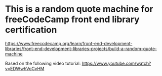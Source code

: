 # This is a random quote machine for freeCodeCamp front end library certification

 <https://www.freecodecamp.org/learn/front-end-development-libraries/front-end-development-libraries-projects/build-a-random-quote-machine>

Based on the following video tutorial: <https://www.youtube.com/watch?v=EDWwhVoCvHM>
